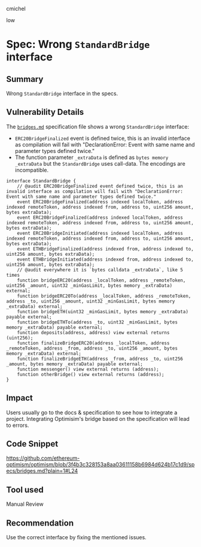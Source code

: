 cmichel

low

# Spec: Wrong `StandardBridge` interface

## Summary
Wrong `StandardBridge` interface in the specs.

## Vulnerability Details

The [`bridges.md`](https://github.com/ethereum-optimism/optimism/blob/3f4b3c328153a8aa03611158b6984d624b17c1d9/specs/bridges.md?plain=1#L24) specification file shows a wrong `StandardBridge` interface:

- `ERC20BridgeFinalized` event is defined twice, this is an invalid interface as compilation will fail with "DeclarationError: Event with same name and parameter types defined twice."
- The function parameter `_extraData` is defined as `bytes memory _extraData` but the `StandardBridge` uses call-data. The encodings are incompatible.

```solidity
interface StandardBridge {
    // @audit ERC20BridgeFinalized event defined twice, this is an invalid interface as compilation will fail with "DeclarationError: Event with same name and parameter types defined twice."
    event ERC20BridgeFinalized(address indexed localToken, address indexed remoteToken, address indexed from, address to, uint256 amount, bytes extraData);
    event ERC20BridgeFinalized(address indexed localToken, address indexed remoteToken, address indexed from, address to, uint256 amount, bytes extraData);
    event ERC20BridgeInitiated(address indexed localToken, address indexed remoteToken, address indexed from, address to, uint256 amount, bytes extraData);
    event ETHBridgeFinalized(address indexed from, address indexed to, uint256 amount, bytes extraData);
    event ETHBridgeInitiated(address indexed from, address indexed to, uint256 amount, bytes extraData);
    // @audit everywhere it is `bytes calldata _extraData`, like 5 times
    function bridgeERC20(address _localToken, address _remoteToken, uint256 _amount, uint32 _minGasLimit, bytes memory _extraData) external;
    function bridgeERC20To(address _localToken, address _remoteToken, address _to, uint256 _amount, uint32 _minGasLimit, bytes memory _extraData) external;
    function bridgeETH(uint32 _minGasLimit, bytes memory _extraData) payable external;
    function bridgeETHTo(address _to, uint32 _minGasLimit, bytes memory _extraData) payable external;
    function deposits(address, address) view external returns (uint256);
    function finalizeBridgeERC20(address _localToken, address _remoteToken, address _from, address _to, uint256 _amount, bytes memory _extraData) external;
    function finalizeBridgeETH(address _from, address _to, uint256 _amount, bytes memory _extraData) payable external;
    function messenger() view external returns (address);
    function otherBridge() view external returns (address);
}
```

## Impact

Users usually go to the docs & specification to see how to integrate a project. Integrating Optimisim's bridge based on the specification will lead to errors.

## Code Snippet
https://github.com/ethereum-optimism/optimism/blob/3f4b3c328153a8aa03611158b6984d624b17c1d9/specs/bridges.md?plain=1#L24

## Tool used

Manual Review

## Recommendation
Use the correct interface by fixing the mentioned issues.